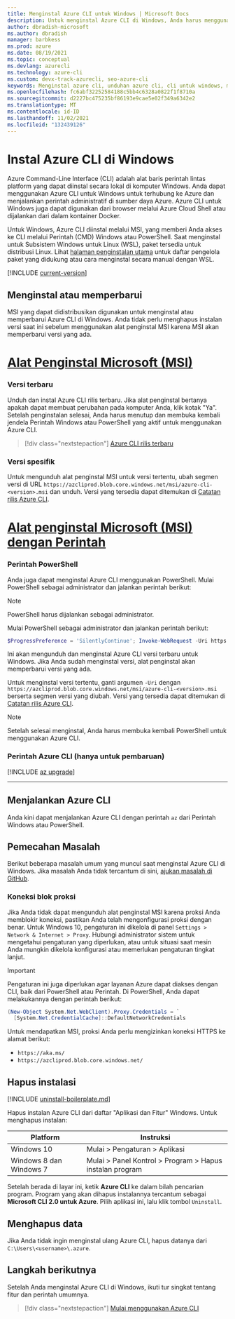 ```yaml
---
title: Menginstal Azure CLI untuk Windows | Microsoft Docs
description: Untuk menginstal Azure CLI di Windows, Anda harus menggunakan Powershell, atau alat penginstal MSI, yang memberi Anda akses ke CLI melalui Windows Command Prompt (CMD).
author: dbradish-microsoft
ms.author: dbradish
manager: barbkess
ms.prod: azure
ms.date: 08/19/2021
ms.topic: conceptual
ms.devlang: azurecli
ms.technology: azure-cli
ms.custom: devx-track-azurecli, seo-azure-cli
keywords: Menginstal azure cli, unduhan azure cli, cli untuk windows, menginstal azure cli di windows, azure cli windows, menginstal azure cli windows
ms.openlocfilehash: fc6abf32252584188c5bb4c6328a0822f1f8710a
ms.sourcegitcommit: d2227bc475235bf86193e9cae5e02f349a6342e2
ms.translationtype: MT
ms.contentlocale: id-ID
ms.lasthandoff: 11/02/2021
ms.locfileid: "132439126"
---
```

# <a name="install-azure-cli-on-windows"></a>Instal Azure CLI di Windows

Azure Command-Line Interface (CLI) adalah alat baris perintah lintas platform yang dapat diinstal secara lokal di komputer Windows. Anda dapat menggunakan Azure CLI untuk Windows untuk terhubung ke Azure dan menjalankan perintah administratif di sumber daya Azure. Azure CLI untuk Windows juga dapat digunakan dari browser melalui Azure Cloud Shell atau dijalankan dari dalam kontainer Docker.

Untuk Windows, Azure CLI diinstal melalui MSI, yang memberi Anda akses ke CLI melalui Perintah (CMD) Windows atau PowerShell.
Saat menginstal untuk Subsistem Windows untuk Linux (WSL), paket tersedia untuk distribusi Linux. Lihat [halaman penginstalan utama](install-azure-cli.md) untuk daftar pengelola paket yang didukung atau cara menginstal secara manual dengan WSL.

[!INCLUDE [current-version](includes/current-version.md)]

## <a name="install-or-update"></a>Menginstal atau memperbarui

MSI yang dapat didistribusikan digunakan untuk menginstal atau memperbarui Azure CLI di Windows. Anda tidak perlu menghapus instalan versi saat ini sebelum menggunakan alat penginstal MSI karena MSI akan memperbarui versi yang ada.

# <a name="microsoft-installer-msi"></a>[Alat Penginstal Microsoft (MSI)](#tab/azure-cli)

### <a name="latest-version"></a>Versi terbaru

Unduh dan instal Azure CLI rilis terbaru. Jika alat penginstal bertanya apakah dapat membuat perubahan pada komputer Anda, klik kotak "Ya". Setelah penginstalan selesai, Anda harus menutup dan membuka kembali jendela Perintah Windows atau PowerShell yang aktif untuk menggunakan Azure CLI.

> [!div class="nextstepaction"]
> [Azure CLI rilis terbaru](https://aka.ms/installazurecliwindows)

### <a name="specific-version"></a>Versi spesifik

Untuk mengunduh alat penginstal MSI untuk versi tertentu, ubah segmen versi di URL `https://azcliprod.blob.core.windows.net/msi/azure-cli-<version>.msi` dan unduh. Versi yang tersedia dapat ditemukan di [Catatan rilis Azure CLI](/cli/azure/release-notes-azure-cli).

# <a name="microsoft-installer-msi-with-command"></a>[Alat penginstal Microsoft (MSI) dengan Perintah](#tab/azure-powershell)

### <a name="powershell-command"></a>Perintah PowerShell

Anda juga dapat menginstal Azure CLI menggunakan PowerShell. Mulai PowerShell sebagai administrator dan jalankan perintah berikut:

> [!Note]
> PowerShell harus dijalankan sebagai administrator.

Mulai PowerShell sebagai administrator dan jalankan perintah berikut:

   ```PowerShell
   $ProgressPreference = 'SilentlyContinue'; Invoke-WebRequest -Uri https://aka.ms/installazurecliwindows -OutFile .\AzureCLI.msi; Start-Process msiexec.exe -Wait -ArgumentList '/I AzureCLI.msi /quiet'; rm .\AzureCLI.msi
   ```

Ini akan mengunduh dan menginstal Azure CLI versi terbaru untuk Windows. Jika Anda sudah menginstal versi, alat penginstal akan memperbarui versi yang ada.

Untuk menginstal versi tertentu, ganti argumen `-Uri` dengan `https://azcliprod.blob.core.windows.net/msi/azure-cli-<version>.msi` berserta segmen versi yang diubah. Versi yang tersedia dapat ditemukan di [Catatan rilis Azure CLI](/cli/azure/release-notes-azure-cli).

> [!Note]
> Setelah selesai menginstal, Anda harus membuka kembali PowerShell untuk menggunakan Azure CLI.

### <a name="azure-cli-command-for-update-only"></a>Perintah Azure CLI (hanya untuk pembaruan)
[!INCLUDE [az upgrade](includes/az-upgrade.md)]

---

## <a name="run-the-azure-cli"></a>Menjalankan Azure CLI

Anda kini dapat menjalankan Azure CLI dengan perintah `az` dari Perintah Windows atau PowerShell.

## <a name="troubleshooting"></a>Pemecahan Masalah

Berikut beberapa masalah umum yang muncul saat menginstal Azure CLI di Windows. Jika masalah Anda tidak tercantum di sini, [ajukan masalah di GitHub](https://github.com/Azure/azure-cli/issues).

### <a name="proxy-blocks-connection"></a>Koneksi blok proksi

Jika Anda tidak dapat mengunduh alat penginstal MSI karena proksi Anda memblokir koneksi, pastikan Anda telah mengonfigurasi proksi dengan benar. Untuk Windows 10, pengaturan ini dikelola di panel `Settings > Network & Internet > Proxy`. Hubungi administrator sistem untuk mengetahui pengaturan yang diperlukan, atau untuk situasi saat mesin Anda mungkin dikelola konfigurasi atau memerlukan pengaturan tingkat lanjut.

> [!IMPORTANT]
> Pengaturan ini juga diperlukan agar layanan Azure dapat diakses dengan CLI, baik dari PowerShell atau Perintah. Di PowerShell, Anda dapat melakukannya dengan perintah berikut:
>
> ```powershell
> (New-Object System.Net.WebClient).Proxy.Credentials = `
>   [System.Net.CredentialCache]::DefaultNetworkCredentials
> ```

Untuk mendapatkan MSI, proksi Anda perlu mengizinkan koneksi HTTPS ke alamat berikut:

* `https://aka.ms/`
* `https://azcliprod.blob.core.windows.net/`

## <a name="uninstall"></a>Hapus instalasi

[!INCLUDE [uninstall-boilerplate.md](includes/uninstall-boilerplate.md)]

Hapus instalan Azure CLI dari daftar "Aplikasi dan Fitur" Windows. Untuk menghapus instalan:

| Platform | Instruksi |
|---|---|
| Windows 10 | Mulai > Pengaturan > Aplikasi |
| Windows 8 dan Windows 7 | Mulai > Panel Kontrol > Program > Hapus instalan program |

Setelah berada di layar ini, ketik __Azure CLI__ ke dalam bilah pencarian program. Program yang akan dihapus instalannya tercantum sebagai __Microsoft CLI 2.0 untuk Azure__. Pilih aplikasi ini, lalu klik tombol `Uninstall`.

## <a name="remove-data"></a>Menghapus data

Jika Anda tidak ingin menginstal ulang Azure CLI, hapus datanya dari `C:\Users\<username>\.azure`.

## <a name="next-steps"></a>Langkah berikutnya

Setelah Anda menginstal Azure CLI di Windows, ikuti tur singkat tentang fitur dan perintah umumnya.

> [!div class="nextstepaction"]
> [Mulai menggunakan Azure CLI](get-started-with-azure-cli.md)
